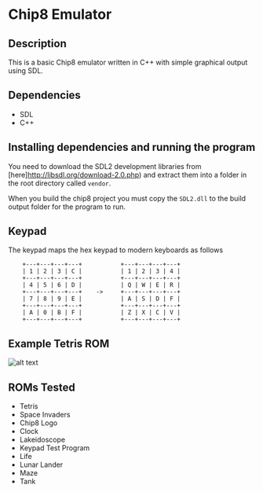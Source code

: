 # Chip8 Emulator

## Description
This is a basic Chip8 emulator written in C++ with simple graphical output using SDL.

## Dependencies
* SDL
* C++

## Installing dependencies and running the program
You need to download the SDL2 development libraries from [here]http://libsdl.org/download-2.0.php) and extract them into a folder in the root directory called `vendor`.

When you build the chip8 project you must copy the `SDL2.dll` to the build output folder for the program to run.

## Keypad
The keypad maps the hex keypad to modern keyboards as follows

```
    +---+---+---+---+           +---+---+---+---+
    | 1 | 2 | 3 | C |           | 1 | 2 | 3 | 4 |
    +---+---+---+---+           +---+---+---+---+
    | 4 | 5 | 6 | D |           | Q | W | E | R |           
    +---+---+---+---+    ->     +---+---+---+---+
    | 7 | 8 | 9 | E |           | A | S | D | F |
    +---+---+---+---+           +---+---+---+---+
    | A | 0 | B | F |           | Z | X | C | V |
    +---+---+---+---+           +---+---+---+---+
```

## Example Tetris ROM

![alt text](../media/tetris.gif?raw=true)

## ROMs Tested
* Tetris
* Space Invaders
* Chip8 Logo
* Clock
* Lakeidoscope
* Keypad Test Program
* Life 
* Lunar Lander
* Maze
* Tank